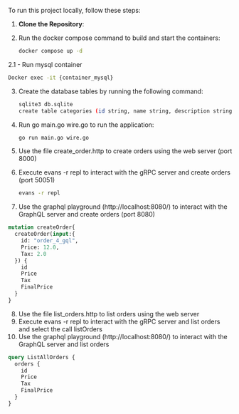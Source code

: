 To run this project locally, follow these steps:

1. **Clone the Repository**:

2. Run the docker compose command to build and start the containers:

   ```bash
   docker compose up -d
   ```
   
  2.1 - Run mysql container
  ```bash
  Docker exec -it {container_mysql}
   ```

3. Create the database tables by running the following command:

   ```bash
   sqlite3 db.sqlite
   create table categories (id string, name string, description string);
   ```
4. Run go main.go wire.go to run the application:

   ```bash
   go run main.go wire.go
   ```
5. Use the file create_order.http to create orders using the web server (port 8000)
6. Execute evans -r repl to interact with the gRPC server and create orders (port 50051)

    ```bash
    evans -r repl
    ```

7. Use the graphql playground (http://localhost:8080/) to interact with the GraphQL server and create orders (port 8080)
```graphql
mutation createOrder{
  createOrder(input:{
    id: "order_4_gql",
    Price: 12.0,
    Tax: 2.0
  }) {
    id
    Price
    Tax
    FinalPrice
  }
}
```
8. Use the file list_orders.http to list orders using the web server
9. Execute evans -r repl to interact with the gRPC server and list orders and select the call listOrders
10. Use the graphql playground (http://localhost:8080/) to interact with the GraphQL server and list orders
```graphql
query ListAllOrders {
  orders {
    id
    Price
    Tax
    FinalPrice
  }
}
```